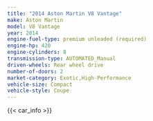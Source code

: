 ```yaml
---
title: "2014 Aston Martin V8 Vantage"
make: Aston Martin
model: V8 Vantage
year: 2014
engine-fuel-type: premium unleaded (required)
engine-hp: 420
engine-cylinders: 8
transmission-type: AUTOMATED_Manual
driven-wheels: Rear wheel drive
number-of-doors: 2
market-category: Exotic,High-Performance
vehicle-size: Compact
vehicle-style: Coupe
---
```


{{< car_info >}}
